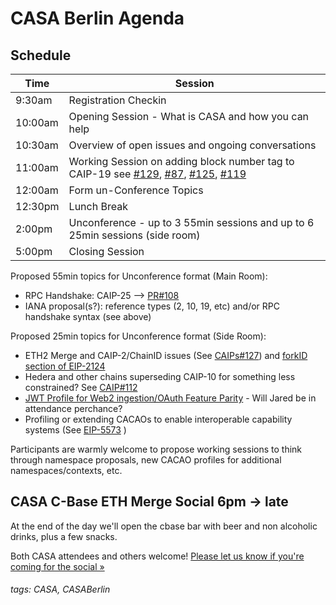 # CASA Berlin Agenda

## Schedule

|Time|Session|
|---|---|
|9:30am|Registration Checkin|
|10:00am|Opening Session - What is CASA and how you can help|
|10:30am|Overview of open issues and ongoing conversations|
|11:00am|Working Session on adding block number tag to CAIP-19 see [#129](https://github.com/ChainAgnostic/CAIPs/issues/129), [#87](https://github.com/ChainAgnostic/CAIPs/issues/87), [#125](https://github.com/ChainAgnostic/CAIPs/pulls/125), [#119](https://github.com/ChainAgnostic/CAIPs/pulls/119) |
|12:00am|Form un-Conference Topics|
|12:30pm|Lunch Break|
|2:00pm|Unconference - up to 3 55min sessions and up to 6 25min sessions (side room)|
|5:00pm|Closing Session|

Proposed 55min topics for Unconference format (Main Room):
* RPC Handshake: CAIP-25 --> [PR#108](https://github.com/ChainAgnostic/CAIPs/pull/108)
* IANA proposal(s?): reference types (2, 10, 19, etc) and/or RPC handshake syntax (see above)

Proposed 25min topics for Unconference format (Side Room):
* ETH2 Merge and CAIP-2/ChainID issues (See [CAIPs#127](https://github.com/ChainAgnostic/CAIPs/issues/127)) and [forkID section of EIP-2124](https://github.com/ethereum/EIPs/blob/master/EIPS/eip-2124.md)
* Hedera and other chains superseding CAIP-10 for something less constrained? See [CAIP#112](https://github.com/ChainAgnostic/CAIPs/issues/112)
* [JWT Profile for Web2 ingestion/OAuth Feature Parity](https://github.com/ChainAgnostic/CAIPs/issues/128) - Will Jared be in attendance perchance?
* Profiling or extending CACAOs to enable interoperable capability systems (See [EIP-5573](https://github.com/ethereum/EIPs/pull/5573/files) )

Participants are warmly welcome to propose working sessions to think through namespace proposals, new CACAO profiles for additional namespaces/contexts, etc.

## CASA C-Base ETH Merge Social 6pm -> late

At the end of the day we'll open the cbase bar with beer and non alcoholic drinks, plus a few snacks. 

Both CASA attendees and others welcome! [Please let us know if you're coming for the social »](https://lu.ma/3uu6s45t)

###### tags: CASA, CASABerlin
